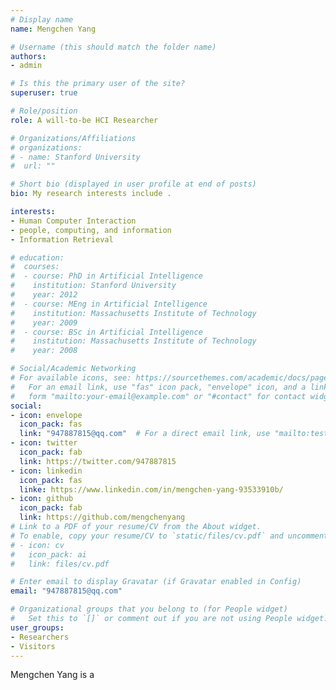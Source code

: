 ```yaml
---
# Display name
name: Mengchen Yang

# Username (this should match the folder name)
authors:
- admin

# Is this the primary user of the site?
superuser: true

# Role/position
role: A will-to-be HCI Researcher

# Organizations/Affiliations
# organizations:
# - name: Stanford University
#  url: ""

# Short bio (displayed in user profile at end of posts)
bio: My research interests include .

interests:
- Human Computer Interaction
- people, computing, and information
- Information Retrieval

# education:
#  courses:
#  - course: PhD in Artificial Intelligence
#    institution: Stanford University
#    year: 2012
#  - course: MEng in Artificial Intelligence
#    institution: Massachusetts Institute of Technology
#    year: 2009
#  - course: BSc in Artificial Intelligence
#    institution: Massachusetts Institute of Technology
#    year: 2008

# Social/Academic Networking
# For available icons, see: https://sourcethemes.com/academic/docs/page-builder/#icons
#   For an email link, use "fas" icon pack, "envelope" icon, and a link in the
#   form "mailto:your-email@example.com" or "#contact" for contact widget.
social:
- icon: envelope
  icon_pack: fas
  link: "947887815@qq.com"  # For a direct email link, use "mailto:test@example.org".
- icon: twitter
  icon_pack: fab
  link: https://twitter.com/947887815
- icon: linkedin
  icon_pack: fas
  linke: https://www.linkedin.com/in/mengchen-yang-93533910b/
- icon: github
  icon_pack: fab
  link: https://github.com/mengchenyang
# Link to a PDF of your resume/CV from the About widget.
# To enable, copy your resume/CV to `static/files/cv.pdf` and uncomment the lines below.
# - icon: cv
#   icon_pack: ai
#   link: files/cv.pdf

# Enter email to display Gravatar (if Gravatar enabled in Config)
email: "947887815@qq.com"

# Organizational groups that you belong to (for People widget)
#   Set this to `[]` or comment out if you are not using People widget.
user_groups:
- Researchers
- Visitors
---
```


Mengchen Yang is a 
